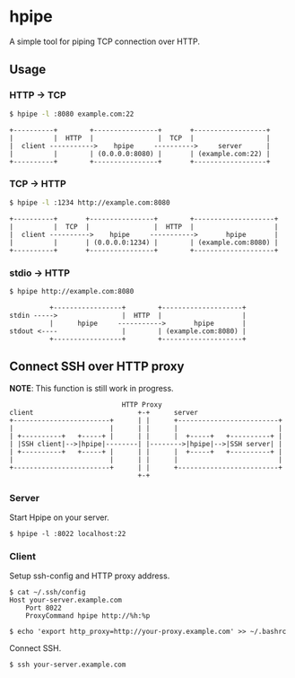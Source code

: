 hpipe
=====

A simple tool for piping TCP connection over HTTP.

## Usage
### HTTP -> TCP

``` bash
$ hpipe -l :8080 example.com:22
```

```
+----------+        +----------------+       +------------------+
|          |  HTTP  |                |  TCP  |                  |
|  client ----------->    hpipe     ---------->     server      |
|          |        | (0.0.0.0:8080) |       | (example.com:22) |
+----------+        +----------------+       +------------------+
```

### TCP -> HTTP

``` bash
$ hpipe -l :1234 http://example.com:8080
```

```
+----------+       +----------------+        +--------------------+
|          |  TCP  |                |  HTTP  |                    |
|  client ---------->    hpipe     ----------->       hpipe       |
|          |       | (0.0.0.0:1234) |        | (example.com:8080) |
+----------+       +----------------+        +--------------------+
```

### stdio -> HTTP

``` bash
$ hpipe http://example.com:8080
```

```
          +-----------------+        +--------------------+
stdin ----->                |  HTTP  |                    |
          |      hpipe     ----------->       hpipe       |
stdout <----                |        | (example.com:8080) |
          +-----------------+        +--------------------+
```


## Connect SSH over HTTP proxy

__NOTE__: This function is still work in progress.

```
                            HTTP Proxy
client                          +-+      server
+------------------------+      | |      +-------------------------+
|                        |      | |      |                         |
| +----------+   +-----+ |      | |      |  +-----+   +----------+ |
| |SSH client|-->|hpipe|--------| |-------->|hpipe|-->|SSH server| |
| +----------+   +-----+ |      | |      |  +-----+   +----------+ |
|                        |      | |      |                         |
+------------------------+      | |      +-------------------------+
                                +-+
```

### Server

Start Hpipe on your server.

``` shell
$ hpipe -l :8022 localhost:22
```

### Client

Setup ssh-config and HTTP proxy address.

``` shell
$ cat ~/.ssh/config
Host your-server.example.com
	Port 8022
	ProxyCommand hpipe http://%h:%p

$ echo 'export http_proxy=http://your-proxy.example.com' >> ~/.bashrc
```

Connect SSH.

``` shell
$ ssh your-server.example.com
```
